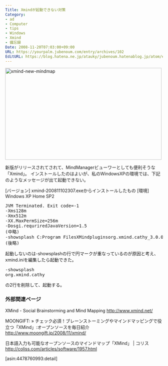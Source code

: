 ```yaml
---
Title: Xmindが起動できない対策
Category:
- ad
- Computer
- tips
- Windows
- Xmind
- 備忘録
Date: 2008-11-20T07:03:00+09:00
URL: https://yourpalm.jubenoum.com/entry/archives/102
EditURL: https://blog.hatena.ne.jp/atauky/jubenoum.hatenablog.jp/atom/entry/6653458415120883695
---
```


<!-- [flickr id="3689549499" thumbnail="medium"] -->


<a class='flickr2tag-img' href='http://www.flickr.com/photo.gne?id=3689549499' title='xmind-new-mindmap'><img width='500px' height='293px' src='http://farm3.staticflickr.com/2475/3689549499_32b4213876.jpg' alt='xmind-new-mindmap'></a>

新版がリリースされてされて、MindManagerビューワーとしても便利そうな「Xmind」。
インストールしたのはよいが、私のWindowsXPの環境では、下記のようなメッセージが出て起動できない。
<!--more-->
[バージョン] xmind-200811102307.exeからインストールしたもの
[環境] Windows XP Home SP2
<pre>JVM Terminated. Exit code=-1
-Xms128m
-Xmx512m
-XX.MaxPermSize=256m
-Dosgi.requriredJavaVersion=1.5
(中略)
-showsplash C:Program FilesXMindpluginsorg.xmind.cathy_3.0.0.200811102307.jarsplash.bmp
(後略)</pre>

起動しないのは-showsplashの行で円マークが重なっているのが原因と考え、xmind.iniを編集したら起動できた。
<pre>-showsplash
org.xmind.cathy</pre>
の2行を削除して、起動する。



<h3>外部関連ページ</h3>

XMind - Social Brainstorming and Mind Mapping
<a href="http://www.xmind.net/">http://www.xmind.net/</a>

MOONGIFT: » チェック必須！ブレーンストーミングやマインドマッピングで役立つ「XMind」:オープンソースを毎日紹介
<a href="http://www.moongift.jp/2008/11/xmind/">http://www.moongift.jp/2008/11/xmind/</a>

日本語入力も可能なオープンソースのマインドマップ「XMind」 | コリス
<a href="http://coliss.com/articles/software/1957.html">http://coliss.com/articles/software/1957.html</a>


[asin:4478760993:detail]

